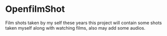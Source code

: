 # OpenfilmShot
Film shots taken by my self these years
this project will contain some shots taken myself along with watching films, also may add some audios.

